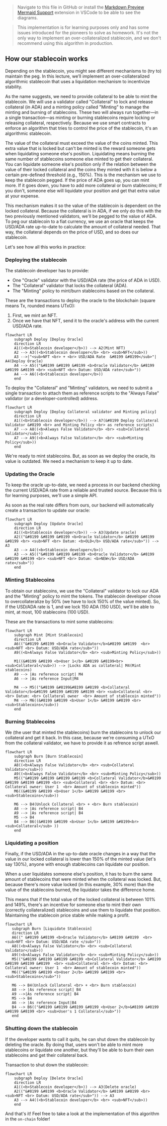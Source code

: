 > Navigate to this file in GitHub or install the [Markdown Preview Mermaid Support](https://marketplace.visualstudio.com/items?itemName=bierner.markdown-mermaid) extension in VSCode to be able to see the diagrams.

> This implementation is for learning purposes only and has some issues introduced for the pioneers to solve as homework. It's not the only way to implement an over-collateralized stablecoin, and we don't recommend using this algorithm in production.

## How our stablecoin works

Depending on the stablecoin, you might see different mechanisms to (try to) maintain the peg. In this lecture, we’ll implement an over-collateralized algorithmic stablecoin that uses a liquidation mechanism to incentivize stability.

As the name suggests, we need to provide collateral to be able to mint the stablecoin. We will use a validator called "Collateral" to lock and release collateral (in ADA) and a minting policy called "Minting" to manage the minting and burning of stablecoins. These two will always run together—in a single transaction—as minting or burning stablecoins require locking or releasing collateral, respectively. Because we use smart contracts to enforce an algorithm that tries to control the price of the stablecoin, it's an algorithmic stablecoin.

The value of the collateral must exceed the value of the coins minted. This extra value that is locked but can't be minted is the reward someone gets when liquidating someone else's position. Liquidating means burning the same number of stablecoins someone else minted to get their collateral. You can liquidate someone else's position only if the relation between the value of their locked collateral and the coins they minted with it is below a certain pre-defined threshold (e.g., 150%). This is the mechanism we use to keep the stablecoin pegged. If the price of ADA goes up, you can mint more. If it goes down, you have to add more collateral or burn stablecoins; If you don't, someone else will liquidate your position and get that extra value at your expense.

This mechanism makes it so the value of the stablecoin is dependent on the locked collateral. Because the collateral is in ADA, if we only do this with the two previously mentioned validators, we'll be pegged to the value of ADA. To peg our stablecoin to a fiat currency, we use an oracle that keeps the USD/ADA rate up-to-date to calculate the amount of collateral needed. That way, the collateral depends on the price of USD, and so does our stablecoin.

Let's see how all this works in practice:

### Deploying the stablecoin

The stablecoin developer has to provide:

-   One "Oracle" validator with the USD/ADA rate (the price of ADA in USD).
-   The "Collateral" validator that locks the collateral (ADA).
-   The "Minting" policy to mint/burn stablecoins based on the collateral.

These are the transactions to deploy the oracle to the blockchain (square means Tx, rounded means UTxO):

1. First, we mint an NFT.
2. Once we have that NFT, send it to the oracle's address with the current USD/ADA rate.

```mermaid
flowchart LR
    subgraph Deploy [Deploy Oracle]
    direction LR
    A1((<b>Stablecoin developer</b>)) --> A2(Mint NFT)
    A2 --> A3((<b>Stablecoin developer</b> <br> <sub>NFT</sub>))
    A3 -->|"<sub>NFT <br> + <br> USD/ADA Rate  &#8199 &#8199</sub>"| A4(Deploy Oracle)
    A4 --> A5(("&#8199 &#8199 &#8199 <b>Oracle Validator</b> &#8199 &#8199 &#8199 <br> <sub>NFT <br> Datum: USD/ADA rate</sub>"))
    A4 --> A6((<b>Stablecoin developer</b>))
    end
```

To deploy the "Collateral" and "Minting" validators, we need to submit a single transaction to attach them as reference scripts to the "Always False" validator (or a developer-controlled) address.

```mermaid
flowchart LR
    subgraph Deploy [Deploy Collateral validator and Minting policy]
    direction LR
    A1((<b>Stablecoin developer</b>)) --> A7(&#8199 Deploy Collateral Validator &#8199 <br> and Minting Policy <br> as reference scripts)
    A7 --> A8((<b>Always False Validator</b> <br> <sub>Collateral Validator</sub>))
    A7 --> A9((<b>Always False Validator</b> <br> <sub>Minting Policy</sub>))
    end
```

We're ready to mint stablecoins. But, as soon as we deploy the oracle, its value is outdated. We need a mechanism to keep it up to date.

### Updating the Oracle

To keep the oracle up-to-date, we need a process in our backend checking the current USD/ADA rate from a reliable and trusted source. Because this is for learning purposes, we'll use a simple API.

As soon as the real rate differs from ours, our backend will automatically create a transaction to update our oracle:

```mermaid
flowchart LR
    subgraph Deploy [Update Oracle]
    direction LR
    A1((<b>Stablecoin developer</b>)) --> A3(Update oracle)
    A2(("&#8199 &#8199 &#8199 <b>Oracle Validator</b> &#8199 &#8199 &#8199 <br> <sub>NFT <br> Datum: <b>OLD</b> USD/ADA rate</sub>")) --> A3
    A3 --> A4((<b>Stablecoin developer</b>))
    A3 --> A5(("&#8199 &#8199 &#8199 <b>Oracle Validator</b> &#8199 &#8199 &#8199 <br> <sub>NFT <br> Datum: <b>NEW</b> USD/ADA rate</sub>"))
    end
```

### Minting Stablecoins

To obtain our stablecoins, we use the "Collateral" validator to lock our ADA and the "Minting" policy to mint the tokens. The stablecoin developer chose to overcollateralize by 50% (we have to lock 150% of the value minted). So, if the USD/ADA rate is 1, and we lock 150 ADA (150 USD), we'll be able to mint, at most, 100 stablecoins (100 USD).

These are the transactions to mint some stablecoins:

```mermaid
flowchart LR
    subgraph Mint [Mint Stablecoin]
    direction LR
    A6(("&#8199 &#8199 <b>Oracle Validator</b>&#8199 &#8199  <br> <sub>NFT <br> Datum: USD/ADA rate</sub>"))
    A9((<b>Always False Validator</b> <br> <sub>Minting Policy</sub>))

    M1((&#8199 &#8199 <b>User 1</b> &#8199 &#8199<br> <sub>Collateral</sub>)) --> |Locks ADA as collateral| M4(Mint stablecoins)
    A9 --> |As reference script| M4
    A6 --> |As reference Input|M4

    M4 --> M5(("&#8199 &#8199&#8199 &#8199 <b>Collateral Validator</b>&#8199 &#8199 &#8199 &#8199 <br> <sub>Collateral <br> <br> Datum: <br> Collateral owner  <br> Amount of stablecoin minted"))
    M4 --> M6((&#8199 &#8199 <b>User 1</b> &#8199 &#8199 <br> <sub>Stablecoins</sub>))
    end
```

### Burning Stablecoins

We (the user that minted the stablecoins) burn the stablecoins to unlock our collateral and get it back.
In this case, because we're consuming a UTxO from the collateral validator, we have to provide it as refrence script aswell.

```mermaid
flowchart LR
    subgraph Burn [Burn Stablecoin]
    direction LR
    A8((<b>Always False Validator</b> <br> <sub>Collateral Validator</sub>))
    A9((<b>Always False Validator</b> <br> <sub>Minting Policy</sub>))
    M5(("&#8199 &#8199 &#8199 &#8199 <b>Collateral Validator</b>&#8199 &#8199 &#8199 &#8199 <br> <sub>Collateral <br> <br> Datum: <br> Collateral owner: User 1  <br> Amount of stablecoin minted"))
    M6((&#8199 &#8199 <b>User 1</b> &#8199 &#8199 <br> <sub>Stablecoins</sub>))

    M6 --> B4(Unlock Collateral <br> + <br> Burn stablecoin)
    A8 --> |As reference script| B4
    A9 --> |As reference script| B4
    M5 --> B4
    B4 --> B6((&#8199 &#8199 <b>User 1</b> &#8199 &#8199<br> <sub>Collateral</sub> ))
    end
```

### Liquidating a position

Finally, if the USD/ADA in the up-to-date oracle changes in a way that the value in our locked collateral is lower than 150% of the minted value (let's say 130%), anyone with enough stablecoins can liquidate our position.

When a user liquidates someone else's position, it has to burn the same amount of stablecoins that were minted when the collateral was locked. But, because there's more value locked (in this example, 30% more) than the value of the stablecoins burned, the liquidator takes the difference home.

This means that if the total value of the locked collateral is between 101% and 149%, there's an incentive for someone else to mint their own (correctly collateralized) stablecoins and use them to liquidate that position. Maintaining the stablecoin price stable while making a profit.

```mermaid
flowchart LR
   subgraph Burn [Liquidate Stablecoin]
   direction LR
   A6((" &#8199 &#8199 <b>Oracle Validator</b> &#8199 &#8199  <br> <sub>NFT <br> Datum: USD/ADA rate </sub>"))
   A8((<b>Always False Validator</b> <br> <sub>Collateral Validator</sub>))
   A9((<b>Always False Validator</b> <br> <sub>Minting Policy</sub>))
   M5(("&#8199 &#8199 &#8199 &#8199 <b>Collateral Validator</b> &#8199 &#8199 &#8199 &#8199  <br> <sub>Collateral <br> <br> Datum: <br> Collateral owner: User 1  <br> Amount of stablecoin minted"))
   M6(("&#8199 &#8199 <b>User 2</b> &#8199 &#8199 <br> <sub>Stablecoins</sub>"))

   M6 --> B4(Unlock Collateral <br> + <br> Burn stablecoin)
   A8 --> |As reference script| B4
   A9 -->|As reference script| B4
   M5 --> B4
   A6 --> |As reference Input|B4
   B4 --> B6(("&#8199 &#8199 &#8199 &#8199 <b>User 2</b>&#8199 &#8199 &#8199 &#8199 <br> <sub>User's 1 Collateral</sub>"))
   end
```

### Shutting down the stablecoin

If the developer wants to call it quits, he can shut down the stablecoin by deleting the oracle. By doing that, users won't be able to mint more stablecoins or liquidate one another, but they'll be able to burn their own stablecoins and get their collateral back.

Transaction to shut down the stablecoin:

```mermaid
flowchart LR
    subgraph Deploy [Delete Oracle]
    direction LR
    A1((<b>Stablecoin developer</b>)) --> A3(Delete oracle)
    A2(("&#8199 &#8199 <b>Oracle Validator</b> &#8199 &#8199 <br> <sub>NFT <br> Datum: USD/ADA rate</sub>")) --> A3
    A3 --> A4((<b>Stablecoin developer</b> <br> <sub>NFT</sub>))
    end
```

And that's it! Feel free to take a look at the implementation of this algorithm in the `on-chain` folder!
